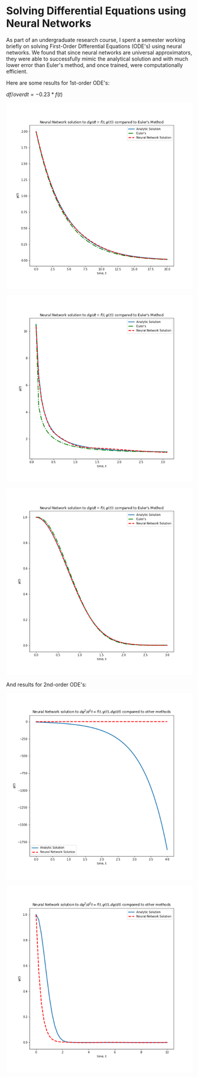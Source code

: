 # Solving Differential Equations using Neural Networks

As part of an undergraduate research course, I spent a semester working briefly on solving First-Order Differential Equations (ODE's) using neural networks. We found that since neural networks are universal approximators, they were able to successfully mimic the analytical solution and with much lower error than Euler's method, and once trained, were computationally efficient.

Here are some results for 1st-order ODE's:


${df}/over{dt} = -0.23 * f(t)$


![ode-1](nn-ode-1.png)

![ode-2](nn-ode-2.png)

![ode-3](nn-ode-3.png)

And results for 2nd-order ODE's:

![ode-4](nn-ode-4.png)

![ode-5](nn-ode-5.png)

